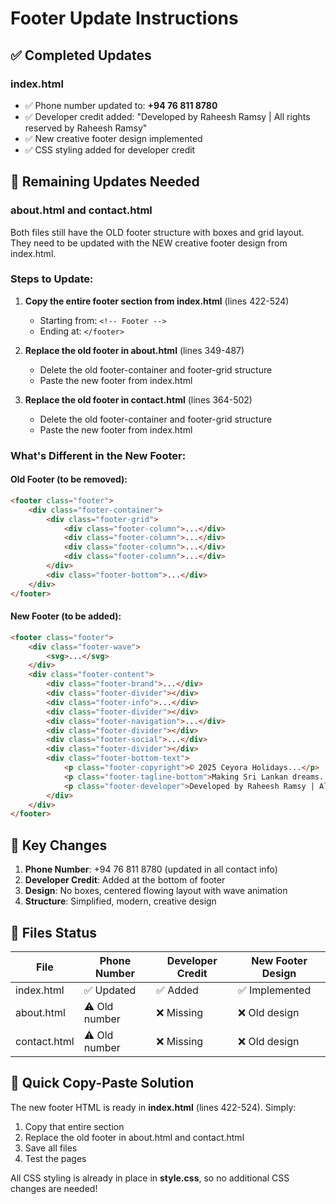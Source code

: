# Footer Update Instructions

## ✅ Completed Updates

### **index.html**
- ✅ Phone number updated to: **+94 76 811 8780**
- ✅ Developer credit added: "Developed by Raheesh Ramsy | All rights reserved by Raheesh Ramsy"
- ✅ New creative footer design implemented
- ✅ CSS styling added for developer credit

## 📝 Remaining Updates Needed

### **about.html and contact.html**

Both files still have the OLD footer structure with boxes and grid layout. They need to be updated with the NEW creative footer design from index.html.

### **Steps to Update:**

1. **Copy the entire footer section from index.html** (lines 422-524)
   - Starting from: `<!-- Footer -->`
   - Ending at: `</footer>`

2. **Replace the old footer in about.html** (lines 349-487)
   - Delete the old footer-container and footer-grid structure
   - Paste the new footer from index.html

3. **Replace the old footer in contact.html** (lines 364-502)
   - Delete the old footer-container and footer-grid structure
   - Paste the new footer from index.html

### **What's Different in the New Footer:**

#### **Old Footer (to be removed):**
```html
<footer class="footer">
    <div class="footer-container">
        <div class="footer-grid">
            <div class="footer-column">...</div>
            <div class="footer-column">...</div>
            <div class="footer-column">...</div>
            <div class="footer-column">...</div>
        </div>
        <div class="footer-bottom">...</div>
    </div>
</footer>
```

#### **New Footer (to be added):**
```html
<footer class="footer">
    <div class="footer-wave">
        <svg>...</svg>
    </div>
    <div class="footer-content">
        <div class="footer-brand">...</div>
        <div class="footer-divider"></div>
        <div class="footer-info">...</div>
        <div class="footer-divider"></div>
        <div class="footer-navigation">...</div>
        <div class="footer-divider"></div>
        <div class="footer-social">...</div>
        <div class="footer-divider"></div>
        <div class="footer-bottom-text">
            <p class="footer-copyright">© 2025 Ceyora Holidays...</p>
            <p class="footer-tagline-bottom">Making Sri Lankan dreams...</p>
            <p class="footer-developer">Developed by Raheesh Ramsy | All rights reserved by Raheesh Ramsy</p>
        </div>
    </div>
</footer>
```

## 🎯 Key Changes

1. **Phone Number**: +94 76 811 8780 (updated in all contact info)
2. **Developer Credit**: Added at the bottom of footer
3. **Design**: No boxes, centered flowing layout with wave animation
4. **Structure**: Simplified, modern, creative design

## 📱 Files Status

| File | Phone Number | Developer Credit | New Footer Design |
|------|-------------|------------------|-------------------|
| index.html | ✅ Updated | ✅ Added | ✅ Implemented |
| about.html | ⚠️ Old number | ❌ Missing | ❌ Old design |
| contact.html | ⚠️ Old number | ❌ Missing | ❌ Old design |

## 🚀 Quick Copy-Paste Solution

The new footer HTML is ready in **index.html** (lines 422-524). Simply:
1. Copy that entire section
2. Replace the old footer in about.html and contact.html
3. Save all files
4. Test the pages

All CSS styling is already in place in **style.css**, so no additional CSS changes are needed!

